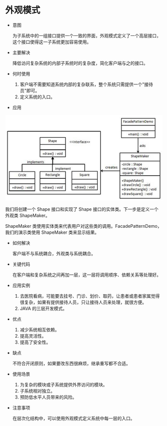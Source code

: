 # 外观模式
* 意图

    为子系统中的一组接口提供一个一致的界面，外观模式定义了一个高层接口，这个接口使得这一子系统更加容易使用。
* 主要解决

    降低访问复杂系统的内部子系统时的复杂度，简化客户端与之的接口。
* 何时使用 
    1. 客户端不需要知道系统内部的复杂联系，整个系统只需提供一个"接待员"即可。 
    2. 定义系统的入口。
* 应用

![](image/struct.jpg)

我们将创建一个 Shape 接口和实现了 Shape 接口的实体类。下一步是定义一个外观类 ShapeMaker。

ShapeMaker 类使用实体类来代表用户对这些类的调用。FacadePatternDemo，我们的演示类使用 ShapeMaker 类来显示结果。
* 如何解决

    客户端不与系统耦合，外观类与系统耦合。
* 关键代码

    在客户端和复杂系统之间再加一层，这一层将调用顺序、依赖关系等处理好。
* 应用实例 
    1. 去医院看病，可能要去挂号、门诊、划价、取药，让患者或患者家属觉得很复杂，如果有提供接待人员，只让接待人员来处理，就很方便。 
    2. JAVA 的三层开发模式。
* 优点 
    1. 减少系统相互依赖。 
    2. 提高灵活性。 
    3. 提高了安全性。
* 缺点
    
    不符合开闭原则，如果要改东西很麻烦，继承重写都不合适。
* 使用场景 
    1. 为复杂的模块或子系统提供外界访问的模块。 
    2. 子系统相对独立。 
    3. 预防低水平人员带来的风险。
* 注意事项

    在层次化结构中，可以使用外观模式定义系统中每一层的入口。